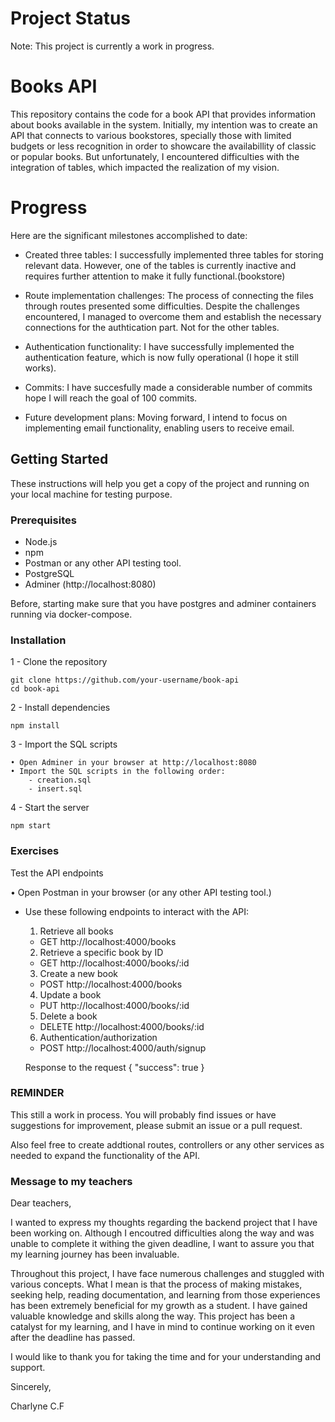 
# Project Status

Note: This project is currently a work in progress.
# Books API

This repository contains the code for a book API that provides information about books available in the system. 
Initially, my intention was to create an API that connects to various bookstores, specially those with limited budgets or less recognition in order to showcare the availabillity of classic or popular books. But unfortunately, I encountered difficulties with the integration of tables, which impacted the realization of my vision.

# Progress 

Here are the significant milestones accomplished to date:

- Created three tables: I successfully implemented three tables for storing relevant data. However, one of the tables is currently inactive and requires further attention to make it fully functional.(bookstore)

- Route implementation challenges: The process of connecting the files through routes presented some difficulties. Despite the challenges encountered, I managed to overcome them and establish the necessary connections for the authtication part. Not for the other tables.

- Authentication functionality: I have successfully implemented the authentication feature, which is now fully operational (I hope it still works).  

- Commits: I have succesfully made a considerable number of commits hope I will reach the goal of 100 commits. 

- Future development plans: Moving forward, I intend to focus on implementing email functionality, enabling users to receive  email.



## Getting Started

These instructions will help you get a copy of the project and running on your local machine for testing purpose.

### Prerequisites

- Node.js 
- npm 
- Postman or any other API testing tool.
- PostgreSQL
- Adminer (http://localhost:8080)

Before, starting make sure that you have postgres and adminer containers running via docker-compose.

### Installation

1 - Clone the repository
    
    git clone https://github.com/your-username/book-api
    cd book-api

2 - Install dependencies

    npm install

3 - Import the SQL scripts

    • Open Adminer in your browser at http://localhost:8080
    • Import the SQL scripts in the following order:
        - creation.sql
        - insert.sql

4 - Start the server

    npm start
### Exercises
Test the API endpoints

• Open Postman in your browser (or any other API testing tool.)

- Use these following endpoints to interact with the API:

    1. Retrieve all books

    - GET http://localhost:4000/books

    2. Retrieve a specific book by ID

    - GET http://localhost:4000/books/:id

    3. Create a new book

    - POST http://localhost:4000/books

    4. Update a book 

    - PUT http://localhost:4000/books/:id

    5. Delete a book 
    
    - DELETE http://localhost:4000/books/:id

    6. Authentication/authorization

    - POST http://localhost:4000/auth/signup
    
    Response to the request
        {
            "success": true
        }
### REMINDER

This still a work in process.
You will probably find issues or have suggestions for improvement, please submit an issue or a pull request.

Also feel free to create addtional routes, controllers or any other services as needed to expand the functionality of the API.


### Message to my teachers

Dear teachers,

I wanted to express my thoughts regarding the backend project that I have been working on. Although I encoutred difficulties along the way and was unable to complete it withing the given deadline, I want to assure you that my learning journey has been invaluable. 

Throughout this project, I have face numerous challenges and stuggled with various concepts. What I mean is that the process of making mistakes, seeking help, reading documentation, and learning from those experiences has been extremely beneficial for my growth as a student. I have gained valuable knowledge and skills along the way. This project has been a catalyst for my learning, and I have in mind to continue working on it even after the deadline has passed. 

I would like to thank you for taking the time and for your understanding and support.

Sincerely,

Charlyne C.F




